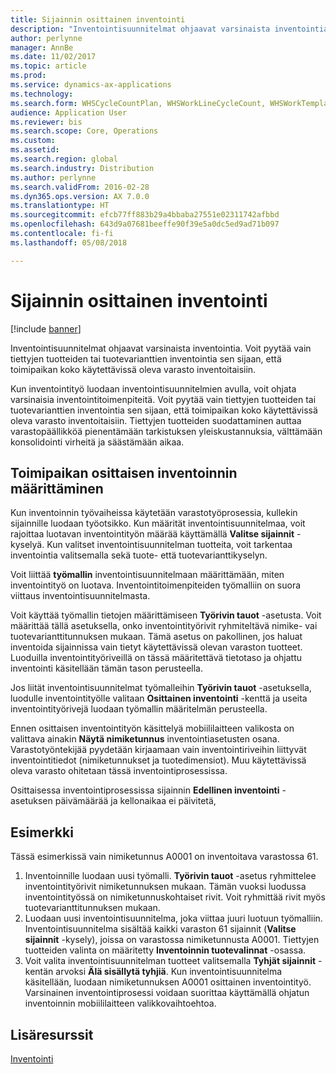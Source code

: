 ```yaml
---
title: Sijainnin osittainen inventointi
description: "Inventointisuunnitelmat ohjaavat varsinaista inventointia. Voit pyytää vain tiettyjen tuotteiden tai tuotevarianttien inventointia sen sijaan, että toimipaikan koko käytettävissä oleva varasto inventoitaisiin."
author: perlynne
manager: AnnBe
ms.date: 11/02/2017
ms.topic: article
ms.prod: 
ms.service: dynamics-ax-applications
ms.technology: 
ms.search.form: WHSCycleCountPlan, WHSWorkLineCycleCount, WHSWorkTemplateLineGroup, WHSWorkTemplateTable
audience: Application User
ms.reviewer: bis
ms.search.scope: Core, Operations
ms.custom: 
ms.assetid: 
ms.search.region: global
ms.search.industry: Distribution
ms.author: perlynne
ms.search.validFrom: 2016-02-28
ms.dyn365.ops.version: AX 7.0.0
ms.translationtype: HT
ms.sourcegitcommit: efcb77ff883b29a4bbaba27551e02311742afbbd
ms.openlocfilehash: 643d9a07681beeffe90f39e5a0dc5ed9ad71b097
ms.contentlocale: fi-fi
ms.lasthandoff: 05/08/2018

---
```


# <a name="partial-location-cycle-counting"></a>Sijainnin osittainen inventointi

[!include [banner](../includes/banner.md)]

Inventointisuunnitelmat ohjaavat varsinaista inventointia. Voit pyytää vain tiettyjen tuotteiden tai tuotevarianttien inventointia sen sijaan, että toimipaikan koko käytettävissä oleva varasto inventoitaisiin.

Kun inventointityö luodaan inventointisuunnitelmien avulla, voit ohjata varsinaisia inventointitoimenpiteitä. Voit pyytää vain tiettyjen tuotteiden tai tuotevarianttien inventointia sen sijaan, että toimipaikan koko käytettävissä oleva varasto inventoitaisiin. Tiettyjen tuotteiden suodattaminen auttaa varastopäällikköä pienentämään tarkistuksen yleiskustannuksia, välttämään konsolidointi virheitä ja säästämään aikaa.

## <a name="how-to-configure-partial-location-cycle-counting"></a>Toimipaikan osittaisen inventoinnin määrittäminen
Kun inventoinnin työvaiheissa käytetään varastotyöprosessia, kullekin sijainnille luodaan työotsikko. Kun määrität inventointisuunnitelmaa, voit rajoittaa luotavan inventointityön määrää käyttämällä **Valitse sijainnit** -kyselyä. Kun valitset inventointisuunnitelman tuotteita, voit tarkentaa inventointia valitsemalla sekä tuote- että tuotevarianttikyselyn. 

Voit liittää **työmallin** inventointisuunnitelmaan määrittämään, miten inventointityö on luotava. Inventointitoimenpiteiden työmalliin on suora viittaus inventointisuunnitelmasta. 

Voit käyttää työmallin tietojen määrittämiseen **Työrivin tauot** -asetusta. Voit määrittää tällä asetuksella, onko inventointityörivit ryhmiteltävä nimike- vai tuotevarianttitunnuksen mukaan. Tämä asetus on pakollinen, jos haluat inventoida sijainnissa vain tietyt käytettävissä olevan varaston tuotteet. Luoduilla inventointityöriveillä on tässä määritettävä tietotaso ja ohjattu inventointi käsitellään tämän tason perusteella. 

Jos liität inventointisuunnitelmat työmalleihin **Työrivin tauot** -asetuksella, luodulle inventointityölle valitaan **Osittainen inventointi** -kenttä ja useita inventointityörivejä luodaan työmallin määritelmän perusteella. 

Ennen osittaisen inventointityön käsittelyä mobiililaitteen valikosta on valittava ainakin **Näytä nimiketunnus** inventointiasetusten osana. Varastotyöntekijää pyydetään kirjaamaan vain inventointiriveihin liittyvät inventointitiedot (nimiketunnukset ja tuotedimensiot). Muu käytettävissä oleva varasto ohitetaan tässä inventointiprosessissa. 

Osittaisessa inventointiprosessissa sijainnin **Edellinen inventointi** -asetuksen päivämäärää ja kellonaikaa ei päivitetä,

## <a name="example"></a>Esimerkki
Tässä esimerkissä vain nimiketunnus A0001 on inventoitava varastossa 61.

1.  Inventoinnille luodaan uusi työmalli. **Työrivin tauot** -asetus ryhmittelee inventointityörivit nimiketunnuksen mukaan. Tämän vuoksi luodussa inventointityössä on nimiketunnuskohtaiset rivit. Voit ryhmittää rivit myös tuotevarianttitunnuksen mukaan.
2.  Luodaan uusi inventointisuunnitelma, joka viittaa juuri luotuun työmalliin. Inventointisuunnitelma sisältää kaikki varaston 61 sijainnit (**Valitse sijainnit** -kysely), joissa on varastossa nimiketunnusta A0001. Tiettyjen tuotteiden valinta on määritetty **Inventoinnin tuotevalinnat** -osassa.
3.  Voit valita inventointisuunnitelman tuotteet valitsemalla **Tyhjät sijainnit** -kentän arvoksi **Älä sisällytä tyhjiä**. Kun inventointisuunnitelma käsitellään, luodaan nimiketunnuksen A0001 osittainen inventointityö. Varsinainen inventointiprosessi voidaan suorittaa käyttämällä ohjatun inventoinnin mobiililaitteen valikkovaihtoehtoa.



<a name="additional-resources"></a>Lisäresurssit
--------

[Inventointi](cycle-counting.md)


